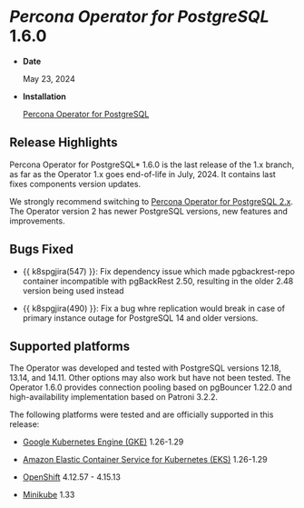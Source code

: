 # *Percona Operator for PostgreSQL* 1.6.0

* **Date**

    May 23, 2024

* **Installation**

    [Percona Operator for PostgreSQL](../index.md#installation-guides)

## Release Highlights

Percona Operator for PostgreSQL* 1.6.0 is the last release of the 1.x branch,
as far as the Operator 1.x goes end-of-life in July, 2024. It contains last 
fixes components version updates.

We strongly recommend switching to [Percona Operator for PostgreSQL 2.x](https://docs.percona.com/percona-operator-for-postgresql/2.0/index.html).
The Operator version 2 has newer PostgreSQL versions, new features and improvements.

## Bugs Fixed

* {{ k8spgjira(547) }}: Fix dependency issue which made pgbackrest-repo container incompatible with pgBackRest 2.50, resulting in the older 2.48 version being used instead

* {{ k8spgjira(490) }}: Fix a bug whre replication would break in case of primary instance outage for PostgreSQL 14 and older versions.

## Supported platforms

The Operator was developed and tested with PostgreSQL versions 12.18, 13.14, and 14.11. Other options may also work but have not been tested. The Operator 1.6.0 provides connection pooling based on pgBouncer 1.22.0 and high-availability implementation based on Patroni 3.2.2.

The following platforms were tested and are officially supported in this release:

* [Google Kubernetes Engine (GKE)](https://cloud.google.com/kubernetes-engine) 1.26-1.29

* [Amazon Elastic Container Service for Kubernetes (EKS)](https://aws.amazon.com) 1.26-1.29

* [OpenShift](https://www.redhat.com/en/technologies/cloud-computing/openshift) 4.12.57 - 4.15.13

* [Minikube](https://minikube.sigs.k8s.io/docs/) 1.33

